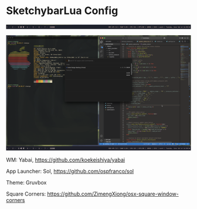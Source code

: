 # SketchybarLua Config

![alt text](image.png)

![alt text](SCR-20250603-onsb.png)

WM: Yabai, https://github.com/koekeishiya/yabai

App Launcher: Sol, https://github.com/ospfranco/sol

Theme: Gruvbox

Square Corners: https://github.com/ZimengXiong/osx-square-window-corners

